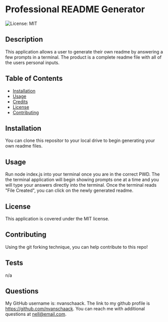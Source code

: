 # Professional README Generator
  ![License: MIT](https://img.shields.io/badge/License-MIT-yellow.svg)

## Description
This application allows a user to generate their own readme by answering a few prompts in a terminal. The product is a complete readme file with all of the users personal inputs.

## Table of Contents 
- [Installation](#installation)
- [Usage](#usage)
- [Credits](#credits)
- [License](#license)
- [Contributing](#contributing)

## Installation
You can clone this repositor to your local drive to begin generating your own readme files.

## Usage
Run node index.js into your terminal once you are in the correct PWD. The the terminal application will begin showing prompts one at a time and you will type your answers directly into the terminal. Once the terminal reads "File Created", you can click on the newly generated readme.

## License
  
  This application is covered under the MIT license.

## Contributing

Using the git forking technique, you can help contribute to this repo!

## Tests

n/a

## Questions

My GitHub username is: nvanschaack. The link to my github profile is https://github.com/nvanschaack.
You can reach me with additional questions at nell@email.com.

